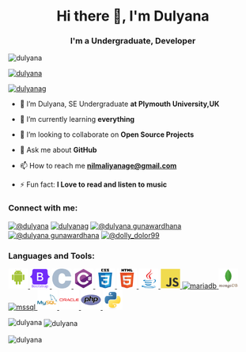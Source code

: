 ### <h1 align="center">Hi there 👋, I'm Dulyana</h1>
<h3 align="center">I'm a Undergraduate, Developer</h3>

<p align="left"> <img src="https://komarev.com/ghpvc/?username=dulyana&label=Profile%20views&color=0e75b6&style=flat" alt="dulyana" /> </p>

<p align="left"> <a href="https://github.com/ryo-ma/github-profile-trophy"><img src="https://github-profile-trophy.vercel.app/?username=dulyana&theme=onedark" alt="dulyana" /></a> </p>

<p align="left"> <a href="https://twitter.com/dulyanag" target="blank"><img src="https://img.shields.io/twitter/follow/dulyanag?logo=twitter&style=for-the-badge" alt="dulyanag" /></a> </p>

- 🔭 I’m Dulyana, SE Undergraduate **at Plymouth University,UK**

- 🌱 I’m currently learning **everything**

- 👯 I’m looking to collaborate on **Open Source Projects**

- 💬 Ask me about **GitHub**

- 📫 How to reach me **nilmaliyanage@gmail.com**

- ⚡ Fun fact: **I Love to read and listen to music**

<!-- BLOG-POST-LIST:START -->
<!-- BLOG-POST-LIST:END -->

<h3 align="left">Connect with me:</h3>
<p align="left">
<a href="https://dev.to/@dulyana" target="blank"><img align="center" src="https://cdn.jsdelivr.net/npm/simple-icons@3.0.1/icons/dev-dot-to.svg" alt="@dulyana" height="30" width="40" /></a>
<a href="https://twitter.com/dulyanag" target="blank"><img align="center" src="https://cdn.jsdelivr.net/npm/simple-icons@3.0.1/icons/twitter.svg" alt="dulyanag" height="30" width="40" /></a>
<a href="https://linkedin.com/in/@dulyana gunawardhana" target="blank"><img align="center" src="https://cdn.jsdelivr.net/npm/simple-icons@3.0.1/icons/linkedin.svg" alt="@dulyana gunawardhana" height="30" width="40" /></a>
<a href="https://fb.com/@dulyana gunawardhana" target="blank"><img align="center" src="https://cdn.jsdelivr.net/npm/simple-icons@3.0.1/icons/facebook.svg" alt="@dulyana gunawardhana" height="30" width="40" /></a>
<a href="https://instagram.com/@dolly_dolor99" target="blank"><img align="center" src="https://cdn.jsdelivr.net/npm/simple-icons@3.0.1/icons/instagram.svg" alt="@dolly_dolor99" height="30" width="40" /></a>
</p>

<h3 align="left">Languages and Tools:</h3>
<p align="left"> <a href="https://developer.android.com" target="_blank"> <img src="https://raw.githubusercontent.com/devicons/devicon/master/icons/android/android-original-wordmark.svg" alt="android" width="40" height="40"/> </a> <a href="https://getbootstrap.com" target="_blank"> <img src="https://raw.githubusercontent.com/devicons/devicon/master/icons/bootstrap/bootstrap-plain-wordmark.svg" alt="bootstrap" width="40" height="40"/> </a> <a href="https://www.cprogramming.com/" target="_blank"> <img src="https://raw.githubusercontent.com/devicons/devicon/master/icons/c/c-original.svg" alt="c" width="40" height="40"/> </a> <a href="https://www.w3schools.com/cs/" target="_blank"> <img src="https://raw.githubusercontent.com/devicons/devicon/master/icons/csharp/csharp-original.svg" alt="csharp" width="40" height="40"/> </a> <a href="https://www.w3schools.com/css/" target="_blank"> <img src="https://raw.githubusercontent.com/devicons/devicon/master/icons/css3/css3-original-wordmark.svg" alt="css3" width="40" height="40"/> </a> <a href="https://www.w3.org/html/" target="_blank"> <img src="https://raw.githubusercontent.com/devicons/devicon/master/icons/html5/html5-original-wordmark.svg" alt="html5" width="40" height="40"/> </a> <a href="https://www.java.com" target="_blank"> <img src="https://raw.githubusercontent.com/devicons/devicon/master/icons/java/java-original.svg" alt="java" width="40" height="40"/> </a> <a href="https://developer.mozilla.org/en-US/docs/Web/JavaScript" target="_blank"> <img src="https://raw.githubusercontent.com/devicons/devicon/master/icons/javascript/javascript-original.svg" alt="javascript" width="40" height="40"/> </a> <a href="https://mariadb.org/" target="_blank"> <img src="https://www.vectorlogo.zone/logos/mariadb/mariadb-icon.svg" alt="mariadb" width="40" height="40"/> </a> <a href="https://www.mongodb.com/" target="_blank"> <img src="https://raw.githubusercontent.com/devicons/devicon/master/icons/mongodb/mongodb-original-wordmark.svg" alt="mongodb" width="40" height="40"/> </a> <a href="https://www.microsoft.com/en-us/sql-server" target="_blank"> <img src="https://cdn.worldvectorlogo.com/logos/microsoft-sql-server.svg" alt="mssql" width="40" height="40"/> </a> <a href="https://www.mysql.com/" target="_blank"> <img src="https://raw.githubusercontent.com/devicons/devicon/master/icons/mysql/mysql-original-wordmark.svg" alt="mysql" width="40" height="40"/> </a> <a href="https://www.oracle.com/" target="_blank"> <img src="https://raw.githubusercontent.com/devicons/devicon/master/icons/oracle/oracle-original.svg" alt="oracle" width="40" height="40"/> </a> <a href="https://www.php.net" target="_blank"> <img src="https://raw.githubusercontent.com/devicons/devicon/master/icons/php/php-original.svg" alt="php" width="40" height="40"/> </a> <a href="https://www.python.org" target="_blank"> <img src="https://raw.githubusercontent.com/devicons/devicon/master/icons/python/python-original.svg" alt="python" width="40" height="40"/> </a> </p>

<p><img align="left" src="https://github-readme-stats.vercel.app/api/top-langs?username=dulyana&show_icons=true&locale=en&layout=compact" alt="dulyana" /></p>

<p>&nbsp;<img align="center" src="https://github-readme-stats.vercel.app/api?username=dulyana&show_icons=true&locale=en" alt="dulyana" /></p>

<p><img align="center" src="https://github-readme-streak-stats.herokuapp.com/?user=dulyana&" alt="dulyana" /></p>


<!--
**dulyana/dulyana** is a ✨ _special_ ✨ repository because its `README.md` (this file) appears on your GitHub profile.


-->
